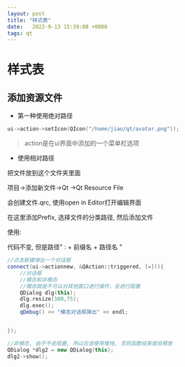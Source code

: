 ```yaml
---
layout: post
title: "样式表"
date:   2022-9-13 15:39:08 +0800
tags: qt
---
```


# 样式表

## 添加资源文件

+   第一种使用绝对路径

```c
ui->action->setIcon(QIcon("/home/jiao/qt/avatar.png"));
```

>   action是在ui界面中添加的一个菜单栏选项



+   使用相对路径

把文件放到这个文件夹里面

项目->添加新文件->Qt ->Qt Resource File

会创建文件.qrc, 使用open in Editor打开编辑界面

在这里添加Prefix, 选择文件的分类路径, 然后添加文件



使用: 

代码不变, 但是路径" : + 前缀名 + 路径名  "





```c++
//点击新建弹出一个对话框
connect(ui->actionnew, &QAction::triggered, [=](){
    //对话框
    //模态和非模态
    //模态就是不可以对其他窗口进行操作，会进行阻塞
    QDialog dlg(this);
    dlg.resize(100,75);
    dlg.exec();
    qDebug() << "模态对话框弹出" << endl;


});
```



```c++
//非模态, 由于不会阻塞, 所以应该使用堆栈, 否则函数结束就会释放
QDialog *dlg2 = new QDialog(this);
dlg2->show();
```



